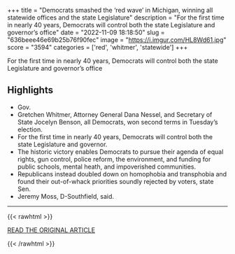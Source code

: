 +++
title = "Democrats smashed the ‘red wave’ in Michigan, winning all statewide offices and the state Legislature"
description = "For the first time in nearly 40 years, Democrats will control both the state Legislature and governor’s office"
date = "2022-11-09 18:18:50"
slug = "636beee46e69b25b76f90fec"
image = "https://i.imgur.com/HL8Wd61.jpg"
score = "3594"
categories = ['red', 'whitmer', 'statewide']
+++

For the first time in nearly 40 years, Democrats will control both the state Legislature and governor’s office

## Highlights

- Gov.
- Gretchen Whitmer, Attorney General Dana Nessel, and Secretary of State Jocelyn Benson, all Democrats, won second terms in Tuesday’s election.
- For the first time in nearly 40 years, Democrats will control both the state Legislature and governor.
- The historic victory enables Democrats to pursue their agenda of equal rights, gun control, police reform, the environment, and funding for public schools, mental heath, and impoverished communities.
- Republicans instead doubled down on homophobia and transphobia and found their out-of-whack priorities soundly rejected by voters, state Sen.
- Jeremy Moss, D-Southfield, said.

---

{{< rawhtml >}}
  <p class="article-category">
    <a target="_blank" href="https://www.metrotimes.com/news/democrats-smashed-the-red-wave-in-michigan-winning-all-statewide-offices-and-the-state-legislature-31556446">READ THE ORIGINAL ARTICLE</a>
  </p>
{{< /rawhtml >}}
